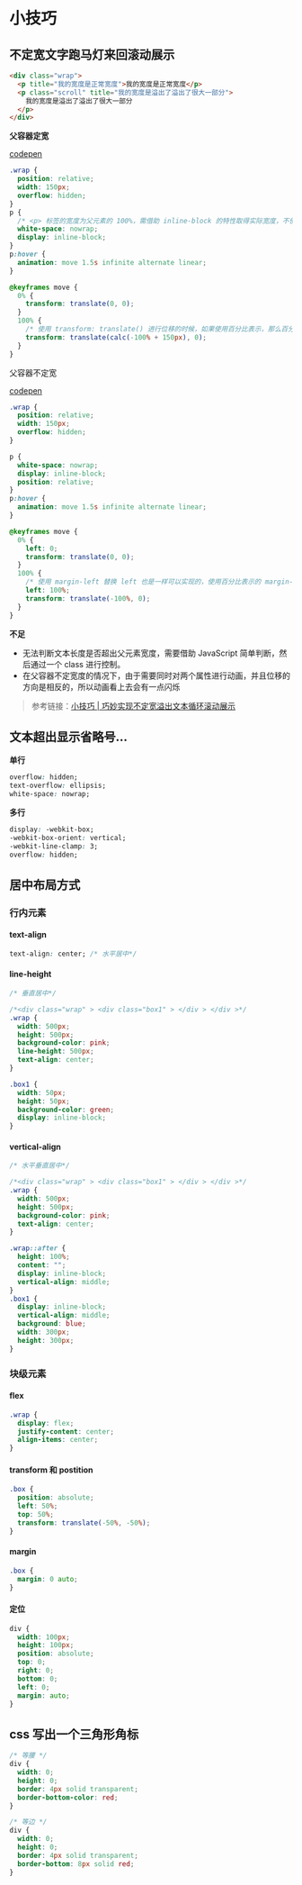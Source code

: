 # 小技巧

## 不定宽文字跑马灯来回滚动展示

```html
<div class="wrap">
  <p title="我的宽度是正常宽度">我的宽度是正常宽度</p>
  <p class="scroll" title="我的宽度是溢出了溢出了很大一部分">
    我的宽度是溢出了溢出了很大一部分
  </p>
</div>
```

**父容器定宽**

[codepen](https://codepen.io/Chokcoco/pen/QWyoMrx)

```css
.wrap {
  position: relative;
  width: 150px;
  overflow: hidden;
}
p {
  /* <p> 标签的宽度为父元素的 100%，需借助 inline-block 的特性取得实际宽度，不使用inline是因为 transform 是无法作用在内联元素之上的 */
  white-space: nowrap;
  display: inline-block;
}
p:hover {
  animation: move 1.5s infinite alternate linear;
}

@keyframes move {
  0% {
    transform: translate(0, 0);
  }
  100% {
    /* 使用 transform: translate() 进行位移的时候，如果使用百分比表示，那么百分比的基准元素是元素本身 */
    transform: translate(calc(-100% + 150px), 0);
  }
}
```

父容器不定宽

[codepen](https://codepen.io/Chokcoco/pen/oNbVGrd)

```css
.wrap {
  position: relative;
  width: 150px;
  overflow: hidden;
}

p {
  white-space: nowrap;
  display: inline-block;
  position: relative;
}
p:hover {
  animation: move 1.5s infinite alternate linear;
}

@keyframes move {
  0% {
    left: 0;
    transform: translate(0, 0);
  }
  100% {
    /* 使用 margin-left 替换 left 也是一样可以实现的，使用百分比表示的 margin-left 位移的基准也是父元素的宽度 */
    left: 100%;
    transform: translate(-100%, 0);
  }
}
```

**不足**

- 无法判断文本长度是否超出父元素宽度，需要借助 JavaScript 简单判断，然后通过一个 class 进行控制。
- 在父容器不定宽度的情况下，由于需要同时对两个属性进行动画，并且位移的方向是相反的，所以动画看上去会有一点闪烁

> 参考链接：[小技巧 | 巧妙实现不定宽溢出文本循环滚动展示](https://mp.weixin.qq.com/s/aX8Sh3beSmMh0OF_79nw_A)

## 文本超出显示省略号...

**单行**

```css
overflow: hidden;
text-overflow: ellipsis;
white-space: nowrap;
```

**多行**

```css
display: -webkit-box;
-webkit-box-orient: vertical;
-webkit-line-clamp: 3;
overflow: hidden;
```

## 居中布局方式

### 行内元素

#### text-align

```css
text-align: center; /* 水平居中*/
```

#### line-height

```css
/* 垂直居中*/

/*<div class="wrap" > <div class="box1" > </div > </div >*/
.wrap {
  width: 500px;
  height: 500px;
  background-color: pink;
  line-height: 500px;
  text-align: center;
}

.box1 {
  width: 50px;
  height: 50px;
  background-color: green;
  display: inline-block;
}
```

#### vertical-align

```css
/* 水平垂直居中*/

/*<div class="wrap" > <div class="box1" > </div > </div >*/
.wrap {
  width: 500px;
  height: 500px;
  background-color: pink;
  text-align: center;
}

.wrap::after {
  height: 100%;
  content: "";
  display: inline-block;
  vertical-align: middle;
}
.box1 {
  display: inline-block;
  vertical-align: middle;
  background: blue;
  width: 300px;
  height: 300px;
}
```

### 块级元素

#### flex

```css
.wrap {
  display: flex;
  justify-content: center;
  align-items: center;
}
```

#### transform 和 postition

```css
.box {
  position: absolute;
  left: 50%;
  top: 50%;
  transform: translate(-50%, -50%);
}
```

#### margin

```css
.box {
  margin: 0 auto;
}
```

#### 定位

```css
div {
  width: 100px;
  height: 100px;
  position: absolute;
  top: 0;
  right: 0;
  bottom: 0;
  left: 0;
  margin: auto;
}
```

## css 写出一个三角形角标

```css
/* 等腰 */
div {
  width: 0;
  height: 0;
  border: 4px solid transparent;
  border-bottom-color: red;
}

/* 等边 */
div {
  width: 0;
  height: 0;
  border: 4px solid transparent;
  border-bottom: 8px solid red;
}
```
